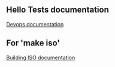 Hello
Tests documentation
-------------------

[Devops documentation](http://docs.mirantis.com/fuel-dev/devops.html)

For 'make iso'
--------------

[Building ISO documentation](http://docs.mirantis.com/fuel-dev/develop/env.html#building-the-fuel-iso)

